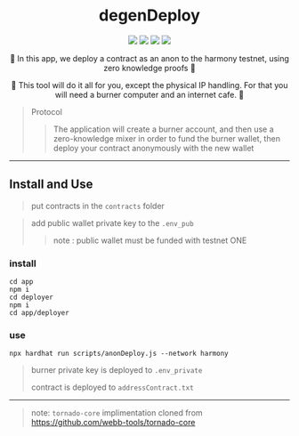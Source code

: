 
<h1 align="center">
  degenDeploy
</h1>

<p align="center">
  <img src="https://img.shields.io/badge/node-v16.14.0-orange"></img>
  <img src="https://img.shields.io/badge/npm-v8.3.1-pink"></img>
  <img src="https://img.shields.io/badge/circom-v2.0.3-blue"></img>
  <img src="https://img.shields.io/badge/rust-v1.59.0-green"></img>
</p>

<p align="center">🍄 In this app, we deploy a contract as an anon to the harmony testnet, using zero knowledge proofs 🍄</p>

<p align="center">🍄 This tool will do it all for you, except the physical IP handling. For that you will need a burner computer and an internet cafe. 🍄</p>

> Protocol 
> > The application will create a burner account, and then use a zero-knowledge mixer in order to fund the burner wallet, then deploy your contract anonymously with the new wallet

------------

## Install and Use

> put contracts in the `contracts` folder

> add public wallet private key to the `.env_pub`
> > note : public wallet must be funded with testnet ONE

### install

```
cd app
npm i
cd deployer
npm i
cd app/deployer
```

### use 

```
npx hardhat run scripts/anonDeploy.js --network harmony
```
> burner private key is deployed to `.env_private`
> 
> contract is deployed to `addressContract.txt`

------------

> note: `tornado-core` implimentation cloned from https://github.com/webb-tools/tornado-core
